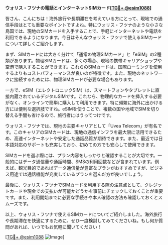 **ウォリス・フツナの電話とインターネットSIMカード[[TG💪+ @esim1088](https://t.me/s/esim1088)]**

皆さん、こんにちは！海外旅行や長期滞在を考えている方にとって、現地での通信手段はとても重要なポイントですよね。特にウォリス・フツナのような小さな島国では、現地のSIMカードを入手することで、手軽にインターネットや電話を利用できるようになります。今日はそんなウォリス・フツナで使えるSIMカードについて詳しくご紹介します。

まず、SIMカードには大きく分けて「通常の物理SIMカード」と「eSIM」の2種類があります。物理SIMカードは、多くの場合、現地の携帯キャリアショップや空港で購入することができます。これらのSIMカードは、国際ローミングを使用するよりもコストパフォーマンスが良いのが特徴です。また、現地のネットワークに接続するためには、物理SIMカードが必要な場合もあります。

一方で、eSIM（エレクトロニックSIM）は、スマートフォンやタブレットに直接内蔵されているデジタルSIMです。これなら、物理的なカードを挿入する必要がなく、オンラインで簡単に購入して利用できます。特に頻繁に海外に出かける方には便利な選択肢ですね。eSIMを使うことで、複数の国や地域でSIMを切り替える手間も省けるので、旅行者にはうってつけです。

ウォリス・フツナでは、現地の主要キャリアとして「Uvea Telecom」が有名です。このキャリアのSIMカードは、現地の通信インフラを最大限に活用できるため、高速インターネットや安定した通話品質が期待できます。また、最近では日本語対応のサポートも充実しており、初めての方でも安心して使用できます。

SIMカードを選ぶ際には、プラン内容をしっかりと確認することが大切です。一般的にはデータ通信量や通話時間、SMSの利用回数などが含まれています。例えば、観光目的であればデータ通信量が豊富なプランがおすすめですが、ビジネス用途では通話機能が充実しているプランを選んだ方が良いでしょう。

最後に、ウォリス・フツナでSIMカードを利用する際の注意点として、クレジットカードや現金での支払いが可能かどうかを事前にチェックしておくことが重要です。また、利用開始までに必要な手続きや本人確認の方法も確認しておくとスムーズです。

以上、ウォリス・フツナで使えるSIMカードについてご紹介しました。海外旅行や長期滞在を快適にするために、ぜひ一度検討してみてくださいね。もし何か質問があれば、いつでもお気軽に聞いてください！

[[TG💪+ @esim1088](https://t.me/s/esim1088) ![Image](https://i.postimg.cc/Y0z9fWf4/image.png)]